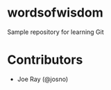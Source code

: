 wordsofwisdom
=============

Sample repository for learning Git

Contributors
============

* Joe Ray (@josno)
